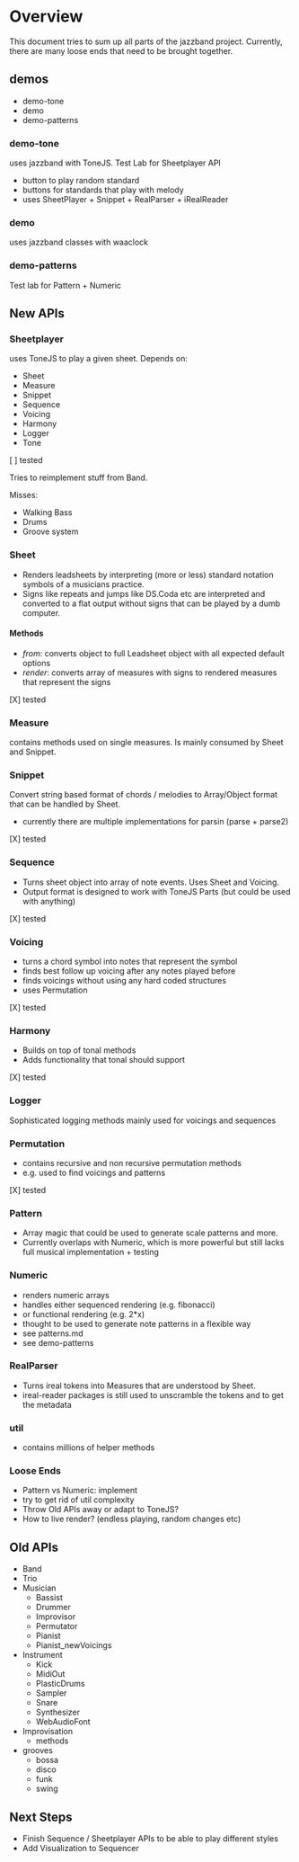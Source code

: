 # Overview

This document tries to sum up all parts of the jazzband project. Currently, there are many loose ends that need to be brought together.

## demos

- demo-tone
- demo
- demo-patterns

### demo-tone

uses jazzband with ToneJS. Test Lab for Sheetplayer API

- button to play random standard
- buttons for standards that play with melody
- uses SheetPlayer + Snippet + RealParser + iRealReader

### demo

uses jazzband classes with waaclock

### demo-patterns

Test lab for Pattern + Numeric

## New APIs

### Sheetplayer

uses ToneJS to play a given sheet. Depends on:

- Sheet
- Measure
- Snippet
- Sequence
- Voicing
- Harmony
- Logger
- Tone

[ ] tested

Tries to reimplement stuff from Band.

Misses:

- Walking Bass
- Drums
- Groove system

### Sheet

- Renders leadsheets by interpreting (more or less) standard notation symbols of a musicians practice.
- Signs like repeats and jumps like DS.Coda etc are interpreted and converted to a flat output without signs that can be played by a dumb computer.

#### Methods

- *from*: converts object to full Leadsheet object with all expected default options
- *render*: converts array of measures with signs to rendered measures that represent the signs

[X] tested

### Measure

contains methods used on single measures. Is mainly consumed by Sheet and Snippet.

### Snippet

Convert string based format of chords / melodies to Array/Object format that can be handled by Sheet.

- currently there are multiple implementations for parsin (parse + parse2)

[X] tested

### Sequence

- Turns sheet object into array of note events. Uses Sheet and Voicing.
- Output format is designed to work with ToneJS Parts (but could be used with anything)

[X] tested

### Voicing

- turns a chord symbol into notes that represent the symbol
- finds best follow up voicing after any notes played before
- finds voicings without using any hard coded structures
- uses Permutation

[X] tested

### Harmony

- Builds on top of tonal methods
- Adds functionality that tonal should support

[X] tested


### Logger

Sophisticated logging methods mainly used for voicings and sequences

### Permutation

- contains recursive and non recursive permutation methods
- e.g. used to find voicings and patterns

[X] tested

### Pattern

- Array magic that could be used to generate scale patterns and more.
- Currently overlaps with Numeric, which is more powerful but still lacks full musical implementation + testing


### Numeric

- renders numeric arrays
- handles either sequenced rendering (e.g. fibonacci)
- or functional rendering (e.g. 2*x)
- thought to be used to generate note patterns in a flexible way
- see patterns.md
- see demo-patterns

### RealParser

- Turns ireal tokens into Measures that are understood by Sheet.
- ireal-reader packages is still used to unscramble the tokens and to get the metadata

### util

- contains millions of helper methods

### Loose Ends

- Pattern vs Numeric: implement
- try to get rid of util complexity
- Throw Old APIs away or adapt to ToneJS?
- How to live render? (endless playing, random changes etc)

## Old APIs

- Band
- Trio
- Musician
  - Bassist
  - Drummer
  - Improvisor
  - Permutator
  - Pianist
  - Pianist_newVoicings
- Instrument
  - Kick
  - MidiOut
  - PlasticDrums
  - Sampler
  - Snare
  - Synthesizer
  - WebAudioFont
- Improvisation
  - methods
- grooves
  - bossa
  - disco
  - funk
  - swing

## Next Steps

- Finish Sequence / Sheetplayer APIs to be able to play different styles
- Add Visualization to Sequencer